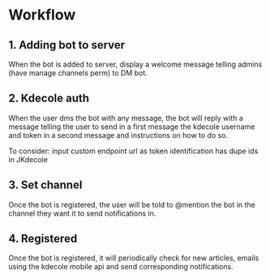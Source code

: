 # Workflow

## 1. Adding bot to server

When the bot is added to server, display a welcome message telling admins (have manage channels perm) to DM bot.

## 2. Kdecole auth

When the user dms the bot with any message, the bot will reply with a message telling the user to send in a first message the kdecole username and token in a second message and instructions on how to do so.

To consider: input custom endpoint url as token identification has dupe ids in JKdecole

## 3. Set channel

Once the bot is registered, the user will be told to @mention the bot in the channel they want it to send notifications in.

## 4. Registered

Once the bot is registered, it will periodically check for new articles, emails using the kdecole mobile api and send corresponding notifications. 
